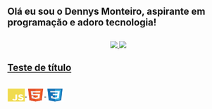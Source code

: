 ## Olá eu sou o Dennys Monteiro, aspirante em programação e  adoro tecnologia!
##
<div align="center">
  <a href="https://github.com/dennys-monteiro-daml">
  <img height="180em" src="https://github-readme-stats.vercel.app/api?username=dennys-monteiro-daml&show_icons=true&theme=dracula&include_all_commits=true&count_private=true"/>
  <img height="180em" src="https://github-readme-stats.vercel.app/api/top-langs/?username=dennys-monteiro-daml&layout=compact&langs_count=7&theme=dracula"/>
</div>

## Teste de título

<div style="display: inline_block"><br>
  <img align="center" alt="Dennys-Js" height="30" width="40" src="https://raw.githubusercontent.com/devicons/devicon/master/icons/javascript/javascript-plain.svg">
  <img align="center" alt="Dennys-HTML" height="30" width="40" src="https://raw.githubusercontent.com/devicons/devicon/master/icons/html5/html5-original.svg">
  <img align="center" alt="Dennys-CSS" height="30" width="40" src="https://raw.githubusercontent.com/devicons/devicon/master/icons/css3/css3-original.svg">
  <!-- <img align="right" alt="Rafa-pic" height="150" style="border-radius:50px;" src="https://media.discordapp.net/attachments/639956127056134178/890373478988013628/Publicacoes_Instagram_1_1.png?width=676&height=676"> -->
</div>
